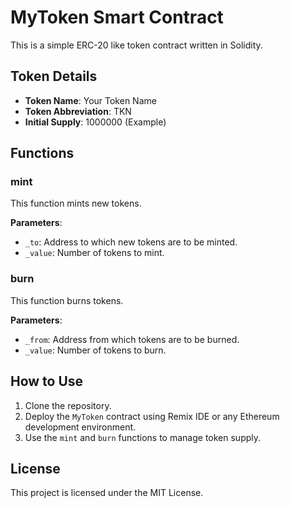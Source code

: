 # MyToken Smart Contract

This is a simple ERC-20 like token contract written in Solidity.

## Token Details

- **Token Name**: Your Token Name
- **Token Abbreviation**: TKN
- **Initial Supply**: 1000000 (Example)

## Functions

### mint

This function mints new tokens.

**Parameters**:
- `_to`: Address to which new tokens are to be minted.
- `_value`: Number of tokens to mint.

### burn

This function burns tokens.

**Parameters**:
- `_from`: Address from which tokens are to be burned.
- `_value`: Number of tokens to burn.

## How to Use

1. Clone the repository.
2. Deploy the `MyToken` contract using Remix IDE or any Ethereum development environment.
3. Use the `mint` and `burn` functions to manage token supply.

## License

This project is licensed under the MIT License.
